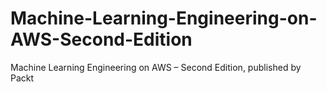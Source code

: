 # Machine-Learning-Engineering-on-AWS-Second-Edition
Machine Learning Engineering on AWS – Second Edition, published by Packt
